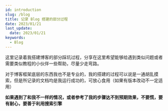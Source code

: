```yaml
---
id: introduction
slug: /blog
title: 记录 Blog 搭建的部分过程
date: 2023/01/21
last_update:
  date: 2023/01/21
keywords:
  - Blog
---
```


这里记录着我搭建博客的部分踩坑过程，分享在这里希望能够给遇到类似问题或者需要类似教程的小伙伴一些帮助，尽量少走弯路。

对于博客框架底层的东西我也不是专业的，我的搭建的过程可以说是一通胡乱摸索，但是所记录的文档均是我运行成功的，可放心食用（如果有版本改动不一定适用）

**如果遇到了和我不一样的情况，或者参考了我的步骤达不到预期效果，不要慌，要有耐心，要善于利用搜索引擎**
